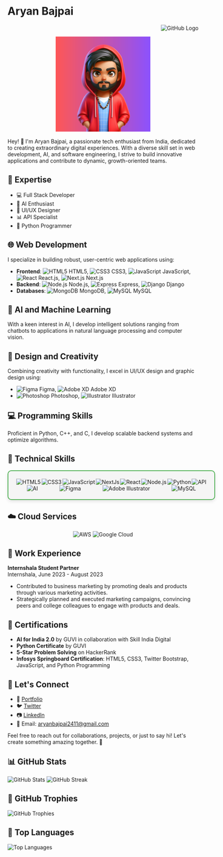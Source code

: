 # Aryan Bajpai

<p align="right">
  <img src="https://img.icons8.com/ios/50/000000/github.png" alt="GitHub Logo" width="50" height="50">
</p>

<p align="center">
  <img src="3dmenft.png" alt="Portrait" width="250" height="250">
</p>

Hey! 👋 I'm Aryan Bajpai, a passionate tech enthusiast from India, dedicated to creating extraordinary digital experiences. With a diverse skill set in web development, AI, and software engineering, I strive to build innovative applications and contribute to dynamic, growth-oriented teams.

## 🚀 Expertise

<ul>
  <li>💻 <span class="hover-underline-animation">Full Stack Developer</span></li>
  <li>🤖 <span class="hover-underline-animation">AI Enthusiast</span></li>
  <li>🎨 <span class="hover-underline-animation">UI/UX Designer</span></li>
  <li>📊 <span class="hover-underline-animation">API Specialist</span></li>
  <li>🐍 <span class="hover-underline-animation">Python Programmer</span></li>
</ul>

## 🌐 Web Development

I specialize in building robust, user-centric web applications using:

  - **Frontend**: <img src="https://img.icons8.com/color/24/000000/html-5.png" alt="HTML5"> HTML5, <img src="https://img.icons8.com/color/24/000000/css3.png" alt="CSS3"> CSS3, <img src="https://img.icons8.com/color/24/000000/javascript.png" alt="JavaScript"> JavaScript, <img src="https://img.icons8.com/plasticine/24/000000/react.png" alt="React"> React.js, <img src="https://img.icons8.com/color/24/000000/nextjs.png" alt="Next.js"> Next.js
  - **Backend**: <img src="https://img.icons8.com/color/24/000000/nodejs.png" alt="Node.js"> Node.js, <img src="https://img.icons8.com/color/24/000000/express.png" alt="Express"> Express, <img src="https://img.icons8.com/color/24/000000/django.png" alt="Django"> Django
  - **Databases**: <img src="https://img.icons8.com/color/24/000000/mongodb.png" alt="MongoDB"> MongoDB, <img src="https://img.icons8.com/color/24/000000/mysql.png" alt="MySQL"> MySQL</li>

## 🧠 AI and Machine Learning

With a keen interest in AI, I develop intelligent solutions ranging from chatbots to applications in natural language processing and computer vision.

## 🎨 Design and Creativity

Combining creativity with functionality, I excel in UI/UX design and graphic design using:

<ul>
  <li><img src="https://img.icons8.com/color/24/000000/figma.png" alt="Figma"> Figma, <img src="https://img.icons8.com/color/24/000000/adobe-xd.png" alt="Adobe XD"> Adobe XD</li>
  <li><img src="https://img.icons8.com/color/24/000000/adobe-photoshop.png" alt="Photoshop"> Photoshop, <img src="https://img.icons8.com/color/24/000000/adobe-illustrator.png" alt="Illustrator"> Illustrator</li>
</ul>

## 💻 Programming Skills

Proficient in Python, C++, and C, I develop scalable backend systems and optimize algorithms.

## 🌟 Technical Skills

<div align="center" style="display: flex; flex-wrap: wrap; justify-content: space-around; align-items: center; width: 100%; max-width: 600px; margin: auto; padding: 20px; border: 2px solid #4CAF50; border-radius: 10px; background-color: #f5f5f5; box-shadow: 0 4px 8px rgba(0, 0, 0, 0.1);">
  <img src="https://img.icons8.com/color/64/000000/html-5.png" alt="HTML5" class="tech-icon">
  <img src="https://img.icons8.com/color/64/000000/css3.png" alt="CSS3" class="tech-icon">
  <img src="https://img.icons8.com/color/64/000000/javascript.png" alt="JavaScript" class="tech-icon">
  <img src="https://img.icons8.com/color/64/000000/nextjs.png" alt="NextJs" class="tech-icon">
  <img src="https://img.icons8.com/plasticine/64/000000/react.png" alt="React" class="tech-icon">
  <img src="https://img.icons8.com/color/64/000000/nodejs.png" alt="Node.js" class="tech-icon">
  <img src="https://img.icons8.com/color/64/000000/python.png" alt="Python" class="tech-icon">
  <img src="https://img.icons8.com/color/64/000000/api.png" alt="API" class="tech-icon">
  <img src="https://img.icons8.com/color/64/000000/artificial-intelligence.png" alt="AI" class="tech-icon">
  <img src="https://img.icons8.com/color/64/000000/figma.png" alt="Figma" class="tech-icon">
  <img src="https://img.icons8.com/color/64/000000/adobe-illustrator.png" alt="Adobe Illustrator" class="tech-icon">
  <img src="https://img.icons8.com/color/64/000000/mysql.png" alt="MySQL" class="tech-icon">
</div>

## ☁️ Cloud Services

<div align="center">
  <img src="https://img.icons8.com/color/64/000000/amazon-web-services.png" alt="AWS" class="cloud-icon">
  <img src="https://img.icons8.com/color/64/000000/google-cloud-platform.png" alt="Google Cloud" class="cloud-icon">
</div>

## 💼 Work Experience

**Internshala Student Partner**  
Internshala, June 2023 - August 2023  
- Contributed to business marketing by promoting deals and products through various marketing activities.
- Strategically planned and executed marketing campaigns, convincing peers and college colleagues to engage with products and deals.

## 📜 Certifications

- **AI for India 2.0** by GUVI in collaboration with Skill India Digital
- **Python Certificate** by GUVI
- **5-Star Problem Solving** on HackerRank
- **Infosys Springboard Certification**: HTML5, CSS3, Twitter Bootstrap, JavaScript, and Python Programming

## 🚀 Let's Connect

- 🔗 [Portfolio](https://portfolioxaryan.vercel.app/)
- 🐦 [Twitter](https://x.com/codernotme)
- 📷 [LinkedIn](https://www.linkedin.com/in/codernotme/)
- 📧 Email: aryanbajpai2411@gmail.com

Feel free to reach out for collaborations, projects, or just to say hi! Let's create something amazing together. 🚀

## 📊 GitHub Stats

![GitHub Stats](https://github-readme-stats.vercel.app/api?username=codernotme&theme=vue-dark&show_icons=true&hide_border=false&count_private=true)
![GitHub Streak](https://github-readme-streak-stats.herokuapp.com/?user=codernotme&theme=vue-dark&hide_border=false)

## 🎵 GitHub Trophies

![GitHub Trophies](https://github-profile-trophy.vercel.app/?username=codernotme&theme=onedark)

## 🌟 Top Languages

![Top Languages](https://github-readme-stats.vercel.app/api/top-langs/?username=codernotme&theme=vue-dark&layout=compact)
